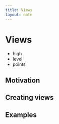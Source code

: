 ```yaml
---
title: Views
layout: note
---
```


# Views

- high
- level
- points

## Motivation

## Creating views

## Examples
